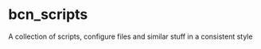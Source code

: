bcn_scripts
===========

A collection of scripts, configure files and similar stuff in a consistent style
